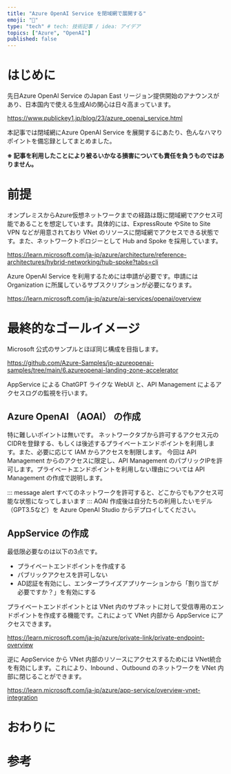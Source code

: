 ```yaml
---
title: "Azure OpenAI Service を閉域網で展開する"
emoji: "🏢"
type: "tech" # tech: 技術記事 / idea: アイデア
topics: ["Azure", "OpenAI"]
published: false
---
```

# はじめに
先日Azure OpenAI Service のJapan East リージョン提供開始のアナウンスがあり、日本国内で使える生成AIの関心は日々高まっています。

https://www.publickey1.jp/blog/23/azure_openai_service.html

本記事では閉域網にAzure OpenAI Service を展開するにあたり、色んなハマりポイントを備忘録としてまとめました。

**※ 記事を利用したことにより被るいかなる損害についても責任を負うものではありません。**

# 前提

オンプレミスからAzure仮想ネットワークまでの経路は既に閉域網でアクセス可能であることを想定しています。具体的には、ExpressRoute やSite to Site VPN などが用意されており VNet のリソースに閉域網でアクセスできる状態です。また、ネットワークトポロジーとして Hub and Spoke を採用しています。


https://learn.microsoft.com/ja-jp/azure/architecture/reference-architectures/hybrid-networking/hub-spoke?tabs=cli

Azure OpenAI Service を利用するためには申請が必要です。申請には Organization に所属しているサブスクリプションが必要になります。 

https://learn.microsoft.com/ja-jp/azure/ai-services/openai/overview

# 最終的なゴールイメージ
Microsoft 公式のサンプルとほぼ同じ構成を目指します。

https://github.com/Azure-Samples/jp-azureopenai-samples/tree/main/6.azureopenai-landing-zone-accelerator

AppService による ChatGPT ライクな WebUI と、API Management によるアクセスログの監視を行います。

## Azure OpenAI （AOAI） の作成

特に難しいポイントは無いです。
ネットワークタブから許可するアクセス元のCIDRを登録する、もしくは後述するプライベートエンドポイントを利用します。また、必要に応じて IAM からアクセスを制限します。
今回は API Management からのアクセスに限定し、API Management のパブリックIPを許可します。プライベートエンドポイントを利用しない理由については API Management の作成で説明します。

::: message alert
すべてのネットワークを許可すると、どこからでもアクセス可能な状態になってしまいます
:::
AOAI 作成後は自分たちの利用したいモデル（GPT3.5など）を Azure OpenAI Studio からデプロイしてください。

## AppService の作成

最低限必要なのは以下の3点です。

- プライベートエンドポイントを作成する
- パブリックアクセスを許可しない
- AD認証を有効にし、エンタープライズアプリケーションから「割り当てが必要ですか？」を有効にする

プライベートエンドポイントとは VNet 内のサブネットに対して受信専用のエンドポイントを作成する機能です。これによって VNet 内部から AppService にアクセスできます。

https://learn.microsoft.com/ja-jp/azure/private-link/private-endpoint-overview

逆に AppService から VNet 内部のリソースにアクセスするためには VNet統合 を有効にします。これにより、Inbound 、Outbound のネットワークを VNet 内部に閉じることができます。

https://learn.microsoft.com/ja-jp/azure/app-service/overview-vnet-integration


# おわりに
# 参考
